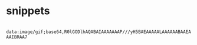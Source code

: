 # snippets

<code>
data:image/gif;base64,R0lGODlhAQABAIAAAAAAAP///yH5BAEAAAAALAAAAAABAAEAAAIBRAA7
</code>
